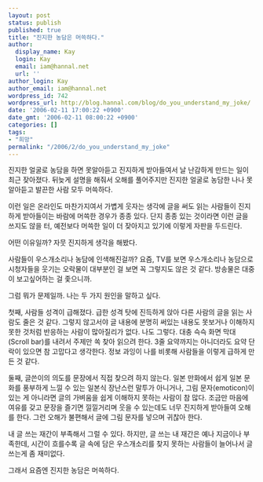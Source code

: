 ```yaml
---
layout: post
status: publish
published: true
title: "진지한 농담은 머쓱하다."
author:
  display_name: Kay
  login: Kay
  email: iam@hannal.net
  url: ''
author_login: Kay
author_email: iam@hannal.net
wordpress_id: 742
wordpress_url: http://blog.hannal.com/blog/do_you_understand_my_joke/
date: '2006-02-11 17:00:22 +0900'
date_gmt: '2006-02-11 08:00:22 +0900'
categories: []
tags:
- "희망"
permalink: "/2006/2/do_you_understand_my_joke"
---
```

<p>진지한 얼굴로 농담을 하면 못알아듣고 진지하게 받아들여서 날 난감하게 만드는 일이 최근 잦아졌다. 뒤늦게 설명을 해줘서 오해를 풀어주지만 진지한 얼굴로 농담한 나나 못알아듣고 발끈한 사람 모두 머쓱하다.</p>
<p>이런 일은 온라인도 마찬가지여서 가볍게 웃자는 생각에 글을 써도 읽는 사람들이 진지하게 받아들이는 바람에 머쓱한 경우가 종종 있다. 단지 종종 있는 것이라면 이런 글을 쓰지도 않을 터, 예전보다 머쓱한 일이 더 잦아지고 있기에 이렇게 자판을 두드린다.</p>
<p>어떤 이유일까? 자뭇 진지하게 생각을 해봤다.</p>
<p>사람들이 우스개소리나 농담에 인색해진걸까? 요즘, TV를 보면 우스개소리나 농담으로 시청자들을 웃기는 오락물이 대부분인 걸 보면 꼭 그렇지도 않은 것 같다. 방송물은 대중이 보고싶어하는 걸 좇으니까.</p>
<p>그럼 뭐가 문제일까. 나는 두 가지 원인을 말하고 싶다.</p>
<p>첫째, 사람들 성격이 급해졌다. 급한 성격 탓에 진득하게 앉아 다른 사람의 글을 읽는 사람도 줄은 것 같다. 그렇지 않고서야 글 내용에 분명히 써있는 내용도 못보거나 이해하지 못한 것처럼 반응하는 사람이 많아질리가 없다. 나도 그렇다. 대충 슥슥 화면 막대(Scroll bar)를 내려서 주제만 쏙 찾아 읽으려 한다. 3줄 요약까지는 아니더라도 요약 단락이 있으면 참 고맙다고 생각한다. 정보 과잉이 나를 비롯해 사람들을 이렇게 급하게 만든 것 같다.</p>
<p>둘째, 글쓴이의 의도를 문장에서 직접 찾으려 하지 않는다. 일본 만화에서 쉽게 일본 문화를 풍부하게 느낄 수 있는 일본식 장난스런 말투가 아니거나, 그림 문자(emoticon)이 있는 게 아니라면 글의 가벼움을 쉽게 이해하지 못하는 사람이 참 많다. 조금만 마음에 여유를 갖고 문장을 즐기면 낄낄거리며 웃을 수 있는데도 너무 진지하게 받아들여 오해를 한다. 그런 오해가 불편해서 글에 그림 문자를 넣으며 귀찮아 한다.</p>
<p>내 글 쓰는 재간이 부족해서 그럴 수 있다. 하지만, 글 쓰는 내 재간은 예나 지금이나 부족한데, 시간이 흐를수록 글 속에 담은 우스개소리를 찾지 못하는 사람들이 늘어나서 글 쓰는게 좀 재미없다.</p>
<p>그래서 요즘엔 진지한 농담은 머쓱하다.</p>
